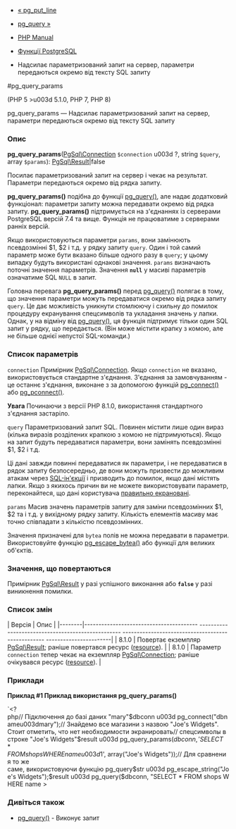 - [« pg_put_line](function.pg-put-line.md)
- [pg_query »](function.pg-query.md)

- [PHP Manual](index.md)
- [Функції PostgreSQL](ref.pgsql.md)
- Надсилає параметризований запит на сервер, параметри передаються
окремо від тексту SQL запиту

#pg_query_params

(PHP 5 \>u003d 5.1.0, PHP 7, PHP 8)

pg_query_params — Надсилає параметризований запит на сервер, параметри
передаються окремо від тексту SQL запиту

### Опис

**pg_query_params**([PgSql\Connection](class.pgsql-connection.md)
`$connection` u003d ?, string `$query`, array `$params`):
[PgSql\Result](class.pgsql-result.md)\|false

Посилає параметризований запит на сервер і чекає на результат. Параметри
передаються окремо від рядка запиту.

**pg_query_params()** подібна до функції
[pg_query()](function.pg-query.md), але надає додатковий
функціонал: параметри запиту можна передавати окремо від рядка
запиту. **pg_query_params()** підтримується на з'єднаннях із серверами
PostgreSQL версій 7.4 та вище. Функція не працюватиме з серверами
ранніх версій.

Якщо використовуються параметри `params`, вони замінюють псевдозмінні $1,
$2 і т.д. у рядку запиту `query`. Один і той самий параметр може бути
вказано більше одного разу в `query`; у цьому випадку будуть використані
однакові значення. `params` визначають поточні значення параметрів.
Значення **`null`** у масиві параметрів означатиме SQL `NULL` в
запит.

Головна перевага **pg_query_params()** перед
[pg_query()](function.pg-query.md) полягає в тому, що значення
параметри можуть передаватися окремо від рядка запиту `query`. Це
дає можливість уникнути стомлюючу і схильну до помилок процедуру
екранування спецсимволів та укладання значень у лапки. Однак, у
на відміну від [pg_query()](function.pg-query.md), ця функція
підтримує тільки один SQL запит у рядку, що передається. (Він може
містити крапку з комою, але не більше однієї непустої SQL-команди.)

### Список параметрів

`connection`
Примірник [PgSql\Connection](class.pgsql-connection.md). Якщо
`connection` не вказано, використовується стандартне з'єднання.
З'єднання за замовчуванням - це останнє з'єднання, виконане з
за допомогою функцій [pg_connect()](function.pg-connect.md) або
[pg_pconnect()](function.pg-pconnect.md).

**Увага**
Починаючи з версії PHP 8.1.0, використання стандартного з'єднання
застаріло.

`query`
Параметризований запит SQL. Повинен містити лише один вираз
(кілька виразів розділених крапкою з комою не підтримуються).
Якщо на запит будуть передаватися параметри, вони замінять
псевдозмінні $1, $2 і т.д.

Ці дані завжди повинні передаватися як параметри, і не
передаватися в рядок запиту безпосередньо, де вони можуть призвести до
можливим атакам через
[SQL-ін'єкції](security.database.sql-injection.md) і призводить до
помилок, якщо дані містять лапки. Якщо з якихось причин ви не
можете використовувати параметр, переконайтеся, що дані користувача
[правильно екрановані](function.pg-escape-string.md).

`params`
Масив значень параметрів запиту для заміни псевдозмінних $1, $2 та
і т.д. у вихідному рядку запиту. Кількість елементів масиву має
точно співпадати з кількістю псевдозмінних.

Значення призначені для `bytea` полів не можна передавати в
параметри. Використовуйте функцію
[pg_escape_bytea()](function.pg-escape-bytea.md) або функції для
великих об'єктів.

### Значення, що повертаються

Примірник [PgSql\Result](class.pgsql-result.md) у разі успішного
виконання або **`false`** у разі виникнення помилки.

### Список змін

| Версія | Опис |
|--------|---------------------------------------- -------------------------------------------------- -------------------------------------------------- -----------------------|
| 8.1.0 | Повертає екземпляр [PgSql\Result](class.pgsql-result.md); раніше повертався ресурс ([resource](language.types.resource.md)). |
| 8.1.0 | Параметр `connection` тепер чекає на екземпляр [PgSql\Connection](class.pgsql-connection.md); раніше очікувався ресурс ([resource](language.types.resource.md)). |

### Приклади

**Приклад #1 Приклад використання **pg_query_params()****

`<?php// Підключення до базі даних "mary"$dbconn u003d pg_connect("dbnameu003dmary");// Знайдемо все магазини з назвою "Joe's Widgets". Стоит отметить, что нет необходимости экранировать// спецсимволы в строке "Joe's Widgets"$result u003d pg_query_params($dbconn, 'SELECT * FROM shops WHERE name u003d $1', array("Joe's Widgets"));// Для сравнения то же саме, використовуючи функцію pg_query$str u003d pg_escape_string("Joe's Widgets");$result u003d pg_query($dbconn, "SELECT * FROM shops WHERE name > 

### Дивіться також

- [pg_query()](function.pg-query.md) - Виконує запит
